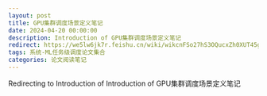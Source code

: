 ```yaml
---
layout: post
title: GPU集群调度场景定义笔记
date: 2024-04-20 00:00:00
description: Introduction of GPU集群调度场景定义笔记
redirect: https://we5lw6jk7r.feishu.cn/wiki/wikcnFSo27hS3OQucxZh0XUT45g
tags: 系统-ML任务级调度论文集合
categories: 论文阅读笔记
---
```


Redirecting to Introduction of Introduction of GPU集群调度场景定义笔记
